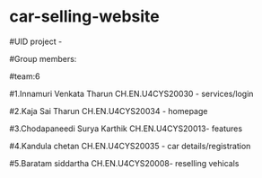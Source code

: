 # car-selling-website


#UID project -


#Group members:

#team:6

#1.Innamuri Venkata Tharun           CH.EN.U4CYS20030   -  services/login

#2.Kaja Sai Tharun                     CH.EN.U4CYS20034 - homepage

#3.Chodapaneedi Surya Karthik        CH.EN.U4CYS20013- features

#4.Kandula chetan                       CH.EN.U4CYS20035 - car details/registration

#5.Baratam siddartha                   CH.EN.U4CYS20008- reselling vehicals

